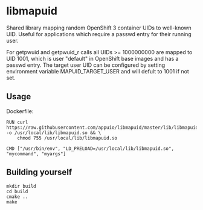 # libmapuid
Shared library mapping random OpenShift 3 container UIDs to well-known UID. Useful for applications which require a passwd entry for their running user.

For getpwuid and getpwuid_r calls all UIDs >= 1000000000 are mapped to UID 1001, which is user "default" in OpenShift base images and has a passwd entry. The target user UID can be configured by setting environment variable MAPUID_TARGET_USER and will defult to 1001 if not set.

## Usage

Dockerfile:

    RUN curl https://raw.githubusercontent.com/appuio/libmapuid/master/lib/libmapuid.so -o /usr/local/lib/libmapuid.so && \
        chmod 755 /usr/local/lib/libmapuid.so
    
    CMD ["/usr/bin/env", "LD_PRELOAD=/usr/local/lib/libmapuid.so", "mycommand", "myargs"]
    
## Building yourself

    mkdir build
    cd build
    cmake ..
    make
